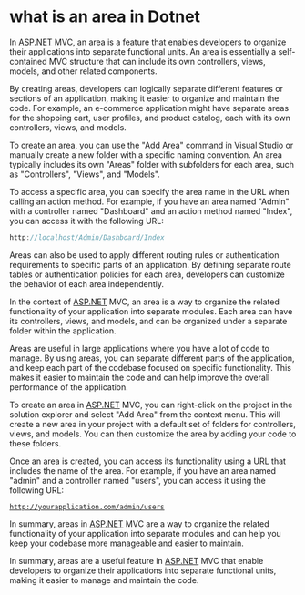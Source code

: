 # what is an area in Dotnet

In [ASP.NET](http://ASP.NET) MVC, an area is a feature that enables developers to organize their applications into separate functional units. An area is essentially a self-contained MVC structure that can include its own controllers, views, models, and other related components.

By creating areas, developers can logically separate different features or sections of an application, making it easier to organize and maintain the code. For example, an e-commerce application might have separate areas for the shopping cart, user profiles, and product catalog, each with its own controllers, views, and models.

To create an area, you can use the "Add Area" command in Visual Studio or manually create a new folder with a specific naming convention. An area typically includes its own "Areas" folder with subfolders for each area, such as "Controllers", "Views", and "Models".

To access a specific area, you can specify the area name in the URL when calling an action method. For example, if you have an area named "Admin" with a controller named "Dashboard" and an action method named "Index", you can access it with the following URL:

```csharp
http://localhost/Admin/Dashboard/Index
```

Areas can also be used to apply different routing rules or authentication requirements to specific parts of an application. By defining separate route tables or authentication policies for each area, developers can customize the behavior of each area independently.

In the context of [ASP.NET](http://ASP.NET) MVC, an area is a way to organize the related functionality of your application into separate modules. Each area can have its controllers, views, and models, and can be organized under a separate folder within the application.

Areas are useful in large applications where you have a lot of code to manage. By using areas, you can separate different parts of the application, and keep each part of the codebase focused on specific functionality. This makes it easier to maintain the code and can help improve the overall performance of the application.

To create an area in [ASP.NET](http://ASP.NET) MVC, you can right-click on the project in the solution explorer and select "Add Area" from the context menu. This will create a new area in your project with a default set of folders for controllers, views, and models. You can then customize the area by adding your code to these folders.

Once an area is created, you can access its functionality using a URL that includes the name of the area. For example, if you have an area named "admin" and a controller named "users", you can access it using the following URL:

[`http://yourapplication.com/admin/users`](http://yourapplication.com/admin/users)

In summary, areas in [ASP.NET](http://ASP.NET) MVC are a way to organize the related functionality of your application into separate modules and can help you keep your codebase more manageable and easier to maintain.

In summary, areas are a useful feature in [ASP.NET](http://ASP.NET) MVC that enable developers to organize their applications into separate functional units, making it easier to manage and maintain the code.